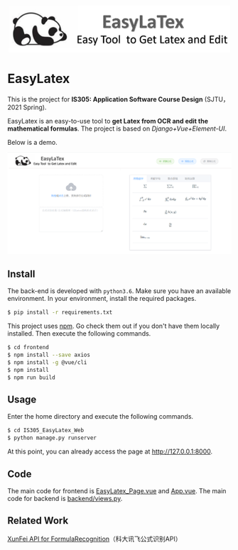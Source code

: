 <div align=center><img src="frontend/src/assets/logo.png" alt="logo" width="500"/></div>

# EasyLatex

This is the project for **IS305: Application Software Course Design** (SJTU，2021 Spring).

EasyLatex is an easy-to-use tool to **get Latex from OCR and edit the mathematical formulas**. The project is based on *Django+Vue+Element-UI*. 

Below is a demo.

<img src="界面.png" alt="界面" style="zoom:75%;" />

## Install

The back-end is developed with `python3.6`. Make sure you have an available environment. In your environment, install the required packages.

```sh
$ pip install -r requirements.txt
```

This project uses [npm](https://npmjs.com). Go check them out if you don't have them locally installed. Then execute the following commands.

```sh
$ cd frontend
$ npm install --save axios
$ npm install -g @vue/cli
$ npm install
$ npm run build
```

## Usage

Enter the home directory and execute the following commands.

```sh
$ cd IS305_EasyLatex_Web
$ python manage.py runserver
```

At this point, you can already access the page at http://127.0.0.1:8000.

## Code

The main code for frontend is [EasyLatex_Page.vue](frontend/src/components/EasyLatex_Page.vue) and [App.vue](frontend/src/App.vue). The main code for backend is [backend/views.py](backend/views.py).

## Related Work

 [XunFei API for FormulaRecognition](https://www.xfyun.cn/service/formula-discern)（科大讯飞公式识别API）

